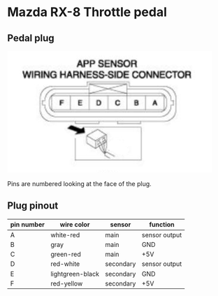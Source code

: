 # Mazda RX-8 Throttle pedal

## Pedal plug

![pedal plug picture](./rx8-throttle-pedal-plug.png)

Pins are numbered looking at the face of the plug.

## Plug pinout

| pin number | wire color       | sensor    | function      |
| ---------- | ---------------- | --------- | ------------- |
| A          | white-red        | main      | sensor output |
| B          | gray             | main      | GND           |
| C          | green-red        | main      | +5V           |
| D          | red-white        | secondary | sensor output |
| E          | lightgreen-black | secondary | GND           |
| F          | red-yellow       | secondary | +5V           |
